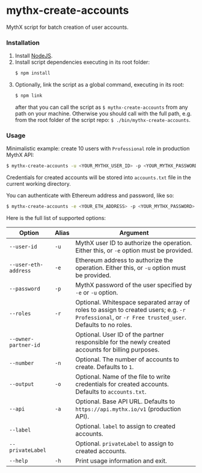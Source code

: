 # mythx-create-accounts

MythX script for batch creation of user accounts.

### Installation
1.  Install [NodeJS](https://nodejs.org/en/).
2.  Install script dependencies executing in its root folder:
    ```bash
    $ npm install
    ```
3.  Optionally, link the script as a global command, executing in its root:
    ```bash
    $ npm link
    ```
    after that you can call the script as `$ mythx-create-accounts` from any
    path on your machine. Otherwise you should call with the full path, e.g.
    from the root folder of the script repo: `$ ./bin/mythx-create-accounts`.

### Usage
Minimalistic example: create 10 users with `Professional` role in
production MythX API:
```bash
$ mythx-create-accounts -u <YOUR_MYTHX_USER_ID> -p <YOUR_MYTHX_PASSWORD> -r Professional -n 10
```
Credentials for created accounts will be stored into `accounts.txt` file
in the current working directory.

You can authenticate with Ethereum address and password, like so:
```bash
$ mythx-create-accounts -e <YOUR_ETH_ADDRESS> -p <YOUR_MYTHX_PASSWORD> -r Professional --owner-partner-id <PARNTER_USER_ID> -n 10
```

Here is the full list of supported options:

| Option               | Alias | Argument                                      |
| -------------------- | ----- | --------------------------------------------- |
| `--user-id`          | `-u`  | MythX user ID to authorize the operation. Either this, or `-e` option must be provided. |
| `--user-eth-address` | `-e`  | Ethereum address to authorize the operation. Either this, or `-u` option must be provided. |
| `--password`         | `-p`  | MythX password of the user specified by `-e` or `-u` option. |
| `--roles`            | `-r`  | Optional. Whitespace separated array of roles to assign to created users; e.g. `-r Professional`, or `-r Free trusted_user`. Defaults to no roles. |
| `--owner-partner-id` |       | Optional. User ID of the partner responsible for the newly created accounts for billing purposes.
| `--number`           | `-n`  | Optional. The number of accounts to create. Defaults to `1`. |
| `--output`           | `-o`  | Optional. Name of the file to write credentials for created accounts. Defaults to `accounts.txt`. |
| `--api`              | `-a`  | Optional. Base API URL. Defaults to `https://api.mythx.io/v1` (production API). |
| `--label`            |       | Optional. `label` to assign to created accounts. |
| `--privateLabel`     |       | Optional. `privateLabel` to assign to created accounts. |
| `--help`             | `-h`  | Print usage information and exit. |     

